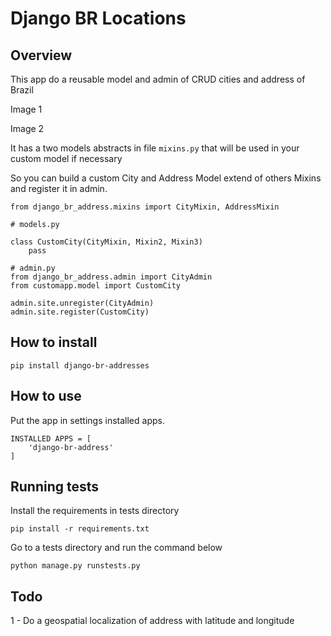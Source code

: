 # Django BR Locations

## Overview

This app do a reusable model and admin of CRUD cities and address of
Brazil

Image 1

Image 2

It has a two models abstracts in file `mixins.py` that will be used in your custom model if necessary

So you can build a custom City and Address Model extend of others Mixins and register it
in admin.

```
from django_br_address.mixins import CityMixin, AddressMixin

# models.py

class CustomCity(CityMixin, Mixin2, Mixin3)
    pass

# admin.py
from django_br_address.admin import CityAdmin
from customapp.model import CustomCity

admin.site.unregister(CityAdmin)
admin.site.register(CustomCity)
```


## How to install

`pip install django-br-addresses`

## How to use

Put the app in settings installed apps.

```
INSTALLED APPS = [
    'django-br-address'
]
```

## Running tests

Install the requirements in tests directory

`pip install -r requirements.txt`

Go to a tests directory and run the command below

```
python manage.py runstests.py
```

## Todo

1 - Do a geospatial localization of address with latitude and longitude
